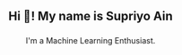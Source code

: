 <h2 align="center">Hi 👋! My name is Supriyo Ain</h2>

###

<p align="center">I'm a Machine Learning Enthusiast.</p>
